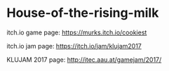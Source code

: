 # House-of-the-rising-milk

itch.io game page: https://murks.itch.io/cookiest

itch.io jam page: https://itch.io/jam/klujam2017

KLUJAM 2017 page: http://itec.aau.at/gamejam/2017/
